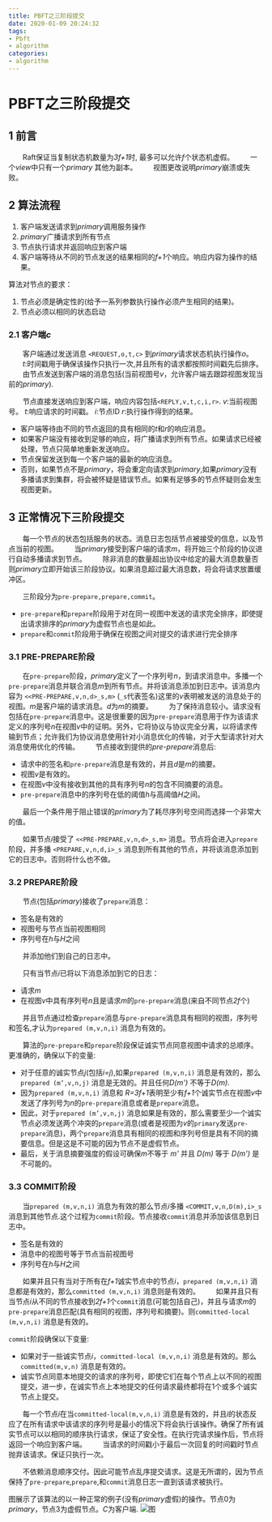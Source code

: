 ```yaml
---
title: PBFT之三阶段提交
date: 2020-01-09 20:24:32
tags: 
- Pbft
- algorithm
categories:
- algorithm
---
```

# PBFT之三阶段提交

## 1 前言
&emsp;&emsp;Raft保证当复制状态机数量为*3f+1*时, 最多可以允许*f*个状态机虚假。
&emsp;&emsp;一个*view*中只有一个*primary* 其他为副本。
&emsp;&emsp;视图更改说明*primary*崩溃或失败。

## 2 算法流程
1. 客户端发送请求到*primary*调用服务操作
2. *primary*广播请求到所有节点
3. 节点执行请求并返回响应到客户端
4. 客户端等待从不同的节点发送的结果相同的*f+1*个响应。响应内容为操作的结果。

算法对节点的要求：
1. 节点必须是确定性的(给予一系列参数执行操作必须产生相同的结果)。
2. 节点必须以相同的状态启动

### 2.1 客户端*c*
&emsp;&emsp;客户端通过发送消息 `<REQUEST,o,t,c>` 到*primary*请求状态机执行操作*o*。
&emsp;&emsp;*t*:时间戳用于确保该操作只执行一次,并且所有的请求都按照时间戳先后排序。
&emsp;&emsp;由节点发送到客户端的消息包括(当前视图号*v*，允许客户端去跟踪视图发现当前的*primary*).

&emsp;&emsp;节点直接发送响应到客户端，响应内容包括`<REPLY,v,t,c,i,r>`.
*v*:当前视图号。
*t*:响应请求的时间戳。
*i*:节点ID
*r*:执行操作得到的结果。

* 客户端等待由不同的节点返回的具有相同的*t*和*r*的响应消息。
* 如果客户端没有接收到足够的响应，将广播请求到所有节点。如果请求已经被处理，节点只简单地重新发送响应。
* 节点保留发送到每一个客户端的最新的响应消息。
* 否则，如果节点不是*primary*，将会重定向请求到*primary*,如果*primary*没有多播请求到集群，将会被怀疑是错误节点。如果有足够多的节点怀疑则会发生视图更新。


## 3 正常情况下三阶段提交
&emsp;&emsp;每一个节点的状态包括服务的状态。消息日志包括节点被接受的信息，以及节点当前的视图。
&emsp;&emsp;当*primary*接受到客户端的请求*m*，将开始三个阶段的协议进行自动多播请求到节点。
&emsp;&emsp;除非消息的数量超出协议中给定的最大消息数量否则*primary*立即开始该三阶段协议。如果消息超过最大消息数，将会将请求放置缓冲区。

&emsp;&emsp;三阶段分为`pre-prepare,prepare,commit`。
* `pre-prepare`和`prepare`阶段用于对在同一视图中发送的请求完全排序，即使提出请求排序的*primary*为虚假节点也是如此。
* `prepare`和`commit`阶段用于确保在视图之间对提交的请求进行完全排序

### 3.1 PRE-PREPARE阶段
&emsp;&emsp;在`pre-prepare`阶段，*primary*定义了一个序列号*n*，到请求消息中。多播一个`pre-prepare`消息并联合消息*m*到所有节点。并将该消息添加到日志中。该消息内容为 `<<PRE-PREPARE,v,n,d>_s,m>` (`_s`代表签名)这里的*v*表明被发送的消息处于的视图。*m*是客户端的请求消息。*d*为*m*的摘要。
&emsp;&emsp;为了保持消息较小。请求没有包括在`pre-prepare`消息中。这是很重要的因为`pre-prepare`消息用于作为该请求定义的序列号*n*在视图*v*中的证明。另外，它将协议与协议完全分离，以将请求传输到节点；允许我们为协议消息使用针对小消息优化的传输，对于大型请求针对大消息使用优化的传输。
&emsp;&emsp;节点接收到提供的*pre-prepare*消息后:

* 请求中的签名和`pre-prepare`消息是有效的，并且*d*是*m*的摘要。
* 视图*v*是有效的。
* 在视图*v*中没有接收到其他的具有序列号*n*的包含不同摘要的消息。
* `pre-prepare`消息中的序列号在低的阈值*h*与高阈值*H*之间。

&emsp;&emsp;最后一个条件用于阻止错误的*primary*为了耗尽序列号空间而选择一个非常大的值。

&emsp;&emsp;如果节点*i*接受了 `<<PRE-PREPARE,v,n,d>_s,m>` 消息。节点将会进入`prepare`阶段，并多播 `<PREPARE,v,n,d,i>_s` 消息到所有其他的节点，并将该消息添加到它的日志中。否则将什么也不做。

### 3.2 PREPARE阶段
&emsp;&emsp;节点(包括*primary*)接收了`prepare`消息：

* 签名是有效的
* 视图号与节点当前视图相同
* 序列号在*h*与*H*之间

&emsp;&emsp;并添加他们到自己的日志中。

&emsp;&emsp;只有当节点*i*已将以下消息添加到它的日志：

* 请求*m*
* 在视图*v*中具有序列号*n*且是请求*m*的`pre-prepare`消息(来自不同节点*2f*个)

&emsp;&emsp;并且节点通过检查`prepare`消息与`pre-prepare`消息具有相同的视图，序列号和签名,才认为`prepared (m,v,n,i)` 消息为有效的。

&emsp;&emsp;算法的`pre-prepare`和`prepare`阶段保证诚实节点同意视图中请求的总顺序。更准确的，确保以下的变量:

* 对于任意的诚实节点*j*(包括*i=j*),如果`prepared (m,v,n,i)` 消息是有效的，那么`prepared (m’,v,n,j)` 消息是无效的。并且任何*D(m')* 不等于*D(m)*.
* 因为`prepared (m,v,n,i)` 消息和 *R=3f+1*表明至少有*f+1*个诚实节点在视图*v*中发送了序列号为*n*的`pre-prepare`消息或者是`prepare`消息。
* 因此，对于`prepared (m’,v,n,j)` 消息如果是有效的，那么需要至少一个诚实节点必须发送两个冲突的`prepare`消息(或者是视图为*v*的`primary`发送`pre-prepare`消息)，两个`prepare`消息具有相同的视图和序列号但是具有不同的摘要信息。但是这是不可能的因为节点不是虚假节点。
* 最后，关于消息摘要强度的假设可确保*m*不等于 *m'* 并且 *D(m)* 等于 *D(m')* 是不可能的。

### 3.3 COMMIT阶段
&emsp;&emsp;当`prepared (m,v,n,i)` 消息为有效的那么节点*i*多播 `<COMMIT,v,n,D(m),i>_s` 消息到其他节点.这个过程为`commit`阶段。节点接收`commit`消息并添加该信息到日志中。

* 签名是有效的
* 消息中的视图号等于节点当前视图号
* 序列号在*h*与*H*之间

&emsp;&emsp;如果并且只有当对于所有在*f+1*诚实节点中的节点*i*，`prepared (m,v,n,i)` 消息都是有效的，那么`committed (m,v,n,i)` 消息则是有效的。
&emsp;&emsp;如果并且只有当节点*i*从不同的节点接收到*2f+1*个`commit`消息(可能包括自己)，并且与请求*m*的`pre-prepare`消息匹配(具有相同的视图，序列号和摘要)。则`committed-local (m,v,n,i)` 消息是有效的。

`commit`阶段确保以下变量:

* 如果对于一些诚实节点*i*，`committed-local (m,v,n,i)` 消息是有效的。那么`committed(m,v,n)` 消息是有效的。
* 诚实节点同意本地提交的请求的序列号，即使它们在每个节点上以不同的视图提交，进一步，在诚实节点上本地提交的任何请求最终都将在1个或多个诚实节点上提交。

&emsp;&emsp;每一个节点*i*在当`committed-local(m,v,n,i)` 消息是有效的，并且*i*的状态反应了在所有请求中该请求的序列号是最小的情况下将会执行该操作。确保了所有诚实节点可以以相同的顺序执行请求，保证了安全性。在执行完请求操作后，节点将返回一个响应到客户端。
&emsp;&emsp;当请求的时间戳小于最后一次回复的时间戳时节点抛弃该请求。保证只执行一次。

&emsp;&emsp;不依赖消息顺序交付。因此可能节点乱序提交请求。这是无所谓的，因为节点保持了`pre-prepare`,`prepare`,和`commit`消息日志一直到该请求被执行。

图展示了该算法的以一种正常的例子(没有*primary*虚假)的操作。节点0为*primary*，节点3为虚假节点。*C*为客户端.
![图](https://img2018.cnblogs.com/blog/1652302/202001/1652302-20200109200834147-1525925002.png)